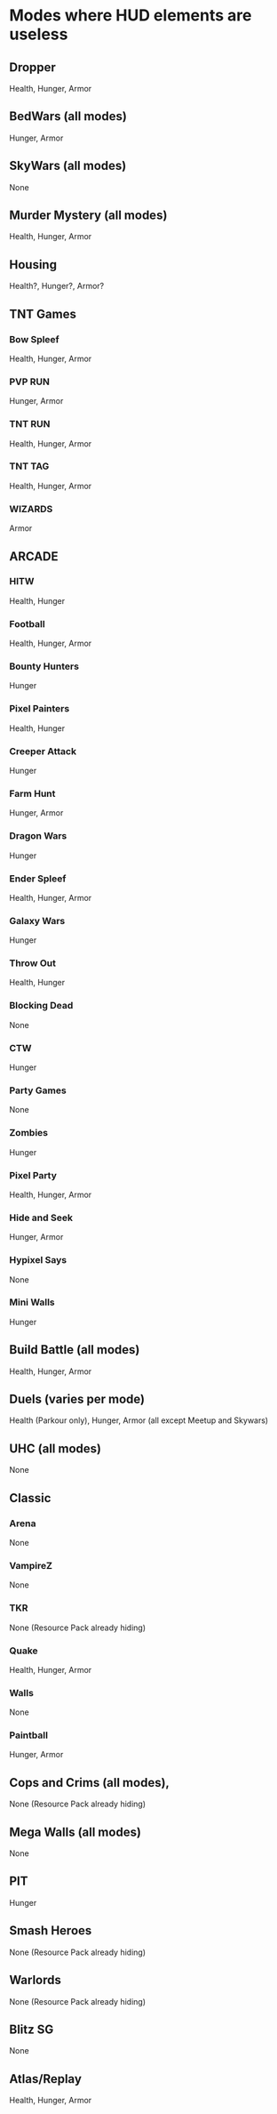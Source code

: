 # Modes where HUD elements are useless
## Dropper
Health, Hunger, Armor

## BedWars (all modes)
Hunger, Armor

## SkyWars (all modes)
None

## Murder Mystery (all modes)
Health, Hunger, Armor

## Housing
Health?, Hunger?, Armor?

## TNT Games
### Bow Spleef
Health, Hunger, Armor
### PVP RUN
Hunger, Armor
### TNT RUN
Health, Hunger, Armor
### TNT TAG
Health, Hunger, Armor
### WIZARDS
Armor

## ARCADE
### HITW
Health, Hunger
### Football
Health, Hunger, Armor
### Bounty Hunters
Hunger
### Pixel Painters
Health, Hunger
### Creeper Attack
Hunger
### Farm Hunt
Hunger, Armor
### Dragon Wars
Hunger
### Ender Spleef
Health, Hunger, Armor
### Galaxy Wars
Hunger
### Throw Out
Health, Hunger
### Blocking Dead
None
### CTW
Hunger
### Party Games
None
### Zombies
Hunger
### Pixel Party
Health, Hunger, Armor
### Hide and Seek
Hunger, Armor
### Hypixel Says
None
### Mini Walls
Hunger

## Build Battle (all modes)
Health, Hunger, Armor

## Duels (varies per mode)
Health (Parkour only), Hunger, Armor (all except Meetup and Skywars)

## UHC (all modes)
None

## Classic
### Arena
None
### VampireZ
None
### TKR
None (Resource Pack already hiding)
### Quake
Health, Hunger, Armor
### Walls
None
### Paintball
Hunger, Armor

## Cops and Crims (all modes),
None (Resource Pack already hiding)

## Mega Walls (all modes)
None

## PIT
Hunger

## Smash Heroes
None (Resource Pack already hiding)

## Warlords
None (Resource Pack already hiding)

## Blitz SG
None

## Atlas/Replay
Health, Hunger, Armor
